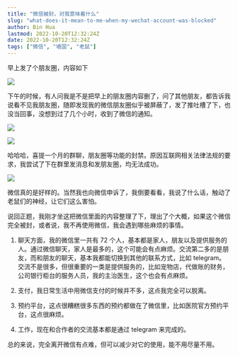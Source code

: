 ```yaml
---
title: "微信被封，对我意味着什么"
slug: "what-does-it-mean-to-me-when-my-wechat-account-was-blocked"
author: Bin Hua
lastmod: 2022-10-20T12:32:24Z
date: 2022-10-20T12:32:24Z
tags: ["微信", "墙国", "老鼠"]
---
```


早上发了个朋友圈，内容如下

![](/imgs/what-does-it-mean-to-me-when-my-wechat-account-was-blocked-000.jpg)

下午的时候，有人问我是不是把早上的朋友圈内容删了，问了其他朋友，都告诉我说看不见我朋友圈，随即发现我的微信朋友圈似乎被屏蔽了，发了推吐槽了下，也没当回事，没想到过了几个小时，收到了微信的通知。

![](/imgs/what-does-it-mean-to-me-when-my-wechat-account-was-blocked-001.jpg)

![](/imgs/what-does-it-mean-to-me-when-my-wechat-account-was-blocked-003.jpg)

哈哈哈，喜提一个月的群聊，朋友圈等功能的封禁。原因互联网相关法律法规的要求，我尝试了下在群里发消息和发朋友圈，均无法成功。

![](/imgs/what-does-it-mean-to-me-when-my-wechat-account-was-blocked-002.jpg)

微信真的是好样的。当然我也向微信申诉了，我倒要看看，我说了什么话，触动了老鼠们的神经，让它们这么害怕。

说回正题，我刚才坐这把微信里面的内容整理了下，理出了个大概，如果这个微信完全被封，或者说，我不再使用微信，我会遇到哪些麻烦的事情。

1. 聊天方面，我的微信里一共有 72 个人，基本都是家人，朋友以及提供服务的人。通过微信聊天，家人是最多的，这个可能会有点麻烦。交流第二多的是朋友，而和朋友的聊天，基本我都能切换到其他的联系方式，比如 telegram。交流不是很多，但很重要的一类是提供服务的，比如宠物店，代做账的财务，公司银行柜台的服务人员，我的主治医生，这个也会有点麻烦。

2. 支付，我日常生活中用微信支付的时候并不多，这点我完全可以脱离。

3. 预约平台，这点很糟糕很多东西的预约都做在了微信里，比如医院官方预约平台，这点很麻烦。

4. 工作，现在和合作者的交流基本都是通过 telegram 来完成的。

总的来说，完全离开微信有点难，但可以减少对它的使用，能不用尽量不用。
